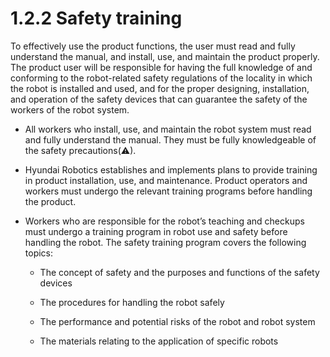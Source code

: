 # 1.2.2 Safety training

To effectively use the product functions, the user must read and fully understand the manual, and install, use, and maintain the product properly. The product user will be responsible for having the full knowledge of and conforming to the robot-related safety regulations of the locality in which the robot is installed and used, and for the proper designing, installation, and operation of the safety devices that can guarantee the safety of the workers of the robot system.

* All workers who install, use, and maintain the robot system must read and fully understand the manual. They must be fully knowledgeable of the safety precautions\(⚠\).

* Hyundai Robotics establishes and implements plans to provide training in product installation, use, and maintenance. Product operators and workers must undergo the relevant training programs before handling the product.

* Workers who are responsible for the robot’s teaching and checkups must undergo a training program in robot use and safety before handling the robot. The safety training program covers the following topics:
  * The concept of safety and the purposes and functions of the safety devices

  * The procedures for handling the robot safely

  * The performance and potential risks of the robot and robot system

  * The materials relating to the application of specific robots



